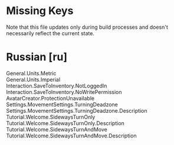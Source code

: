 # Missing Keys
Note that this file updates only during build processes and doesn't necessarily reflect the current state.

# Russian [ru]
General.Units.Metric  
General.Units.Imperial  
Interaction.SaveToInventory.NotLoggedIn  
Interaction.SaveToInventory.NoWritePermission  
AvatarCreator.ProtectionUnavailable  
Settings.MovementSettings.TurningDeadzone  
Settings.MovementSettings.TurningDeadzone.Description  
Tutorial.Welcome.SidewaysTurnOnly  
Tutorial.Welcome.SidewaysTurnOnly.Description  
Tutorial.Welcome.SidewaysTurnAndMove  
Tutorial.Welcome.SidewaysTurnAndMove.Description  

